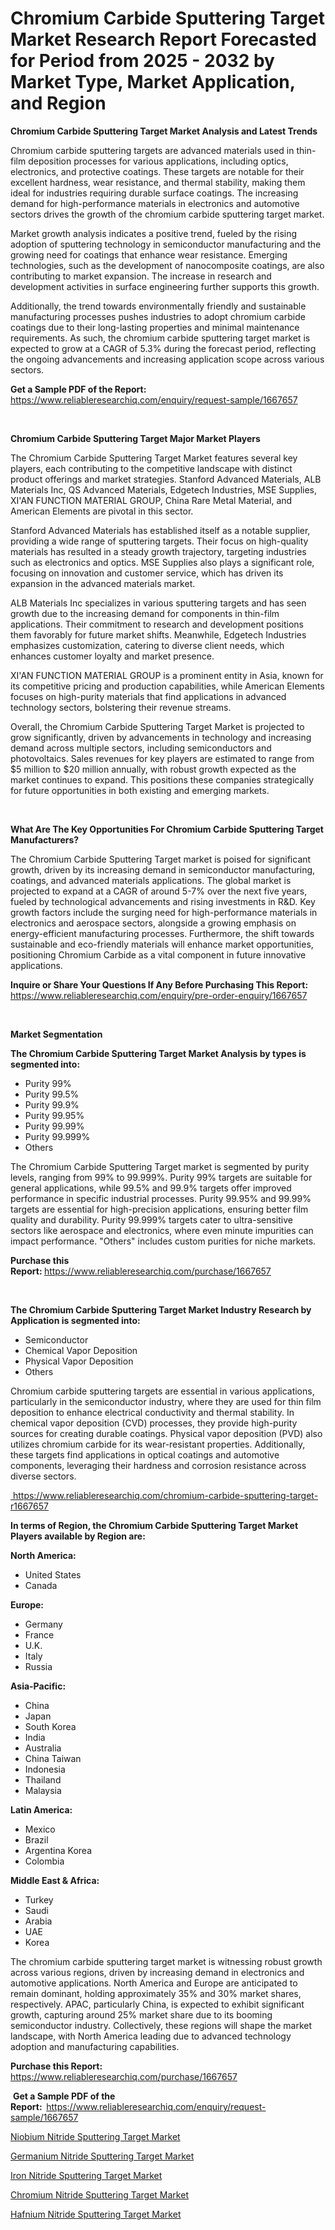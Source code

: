 <p><h1>Chromium Carbide Sputtering Target Market Research Report Forecasted for Period from 2025 -  2032 by Market Type, Market Application, and Region</h1></p><p><strong>Chromium Carbide Sputtering Target Market Analysis and Latest Trends</strong></p>
<p><p>Chromium carbide sputtering targets are advanced materials used in thin-film deposition processes for various applications, including optics, electronics, and protective coatings. These targets are notable for their excellent hardness, wear resistance, and thermal stability, making them ideal for industries requiring durable surface coatings. The increasing demand for high-performance materials in electronics and automotive sectors drives the growth of the chromium carbide sputtering target market.</p><p>Market growth analysis indicates a positive trend, fueled by the rising adoption of sputtering technology in semiconductor manufacturing and the growing need for coatings that enhance wear resistance. Emerging technologies, such as the development of nanocomposite coatings, are also contributing to market expansion. The increase in research and development activities in surface engineering further supports this growth.</p><p>Additionally, the trend towards environmentally friendly and sustainable manufacturing processes pushes industries to adopt chromium carbide coatings due to their long-lasting properties and minimal maintenance requirements. As such, the chromium carbide sputtering target market is expected to grow at a CAGR of 5.3% during the forecast period, reflecting the ongoing advancements and increasing application scope across various sectors.</p></p>
<p><strong>Get a Sample PDF of the Report:&nbsp;</strong> <a href="https://www.reliableresearchiq.com/enquiry/request-sample/1667657?utm_campaign=1129&utm_medium=2&utm_source=Github&utm_content=ia&utm_term=08032025&utm_id=chromium-carbide-sputtering-target">https://www.reliableresearchiq.com/enquiry/request-sample/1667657</a></p>
<p>&nbsp;</p>
<p><strong>Chromium Carbide Sputtering Target Major Market Players</strong></p>
<p><p>The Chromium Carbide Sputtering Target Market features several key players, each contributing to the competitive landscape with distinct product offerings and market strategies. Stanford Advanced Materials, ALB Materials Inc, QS Advanced Materials, Edgetech Industries, MSE Supplies, XI'AN FUNCTION MATERIAL GROUP, China Rare Metal Material, and American Elements are pivotal in this sector.</p><p>Stanford Advanced Materials has established itself as a notable supplier, providing a wide range of sputtering targets. Their focus on high-quality materials has resulted in a steady growth trajectory, targeting industries such as electronics and optics. MSE Supplies also plays a significant role, focusing on innovation and customer service, which has driven its expansion in the advanced materials market.</p><p>ALB Materials Inc specializes in various sputtering targets and has seen growth due to the increasing demand for components in thin-film applications. Their commitment to research and development positions them favorably for future market shifts. Meanwhile, Edgetech Industries emphasizes customization, catering to diverse client needs, which enhances customer loyalty and market presence.</p><p>XI'AN FUNCTION MATERIAL GROUP is a prominent entity in Asia, known for its competitive pricing and production capabilities, while American Elements focuses on high-purity materials that find applications in advanced technology sectors, bolstering their revenue streams.</p><p>Overall, the Chromium Carbide Sputtering Target Market is projected to grow significantly, driven by advancements in technology and increasing demand across multiple sectors, including semiconductors and photovoltaics. Sales revenues for key players are estimated to range from $5 million to $20 million annually, with robust growth expected as the market continues to expand. This positions these companies strategically for future opportunities in both existing and emerging markets.</p></p>
<p>&nbsp;</p>
<p><strong>What Are The Key Opportunities For Chromium Carbide Sputtering Target Manufacturers?</strong></p>
<p><p>The Chromium Carbide Sputtering Target market is poised for significant growth, driven by its increasing demand in semiconductor manufacturing, coatings, and advanced materials applications. The global market is projected to expand at a CAGR of around 5-7% over the next five years, fueled by technological advancements and rising investments in R&D. Key growth factors include the surging need for high-performance materials in electronics and aerospace sectors, alongside a growing emphasis on energy-efficient manufacturing processes. Furthermore, the shift towards sustainable and eco-friendly materials will enhance market opportunities, positioning Chromium Carbide as a vital component in future innovative applications.</p></p>
<p><strong>Inquire or Share Your Questions If Any Before Purchasing This Report:</strong> <a href="https://www.reliableresearchiq.com/enquiry/pre-order-enquiry/1667657?utm_campaign=1129&utm_medium=2&utm_source=Github&utm_content=ia&utm_term=08032025&utm_id=chromium-carbide-sputtering-target">https://www.reliableresearchiq.com/enquiry/pre-order-enquiry/1667657</a></p>
<p>&nbsp;</p>
<p><strong>Market Segmentation</strong></p>
<p><strong>The Chromium Carbide Sputtering Target Market Analysis by types is segmented into:</strong></p>
<p><ul><li>Purity 99%</li><li>Purity 99.5%</li><li>Purity 99.9%</li><li>Purity 99.95%</li><li>Purity 99.99%</li><li>Purity 99.999%</li><li>Others</li></ul></p>
<p><p>The Chromium Carbide Sputtering Target market is segmented by purity levels, ranging from 99% to 99.999%. Purity 99% targets are suitable for general applications, while 99.5% and 99.9% targets offer improved performance in specific industrial processes. Purity 99.95% and 99.99% targets are essential for high-precision applications, ensuring better film quality and durability. Purity 99.999% targets cater to ultra-sensitive sectors like aerospace and electronics, where even minute impurities can impact performance. "Others" includes custom purities for niche markets.</p></p>
<p><strong>Purchase this Report:&nbsp;</strong><a href="https://www.reliableresearchiq.com/purchase/1667657?utm_campaign=1129&utm_medium=2&utm_source=Github&utm_content=ia&utm_term=08032025&utm_id=chromium-carbide-sputtering-target">https://www.reliableresearchiq.com/purchase/1667657</a></p>
<p>&nbsp;</p>
<p><strong>The Chromium Carbide Sputtering Target Market Industry Research by Application is segmented into:</strong></p>
<p><ul><li>Semiconductor</li><li>Chemical Vapor Deposition</li><li>Physical Vapor Deposition</li><li>Others</li></ul></p>
<p><p>Chromium carbide sputtering targets are essential in various applications, particularly in the semiconductor industry, where they are used for thin film deposition to enhance electrical conductivity and thermal stability. In chemical vapor deposition (CVD) processes, they provide high-purity sources for creating durable coatings. Physical vapor deposition (PVD) also utilizes chromium carbide for its wear-resistant properties. Additionally, these targets find applications in optical coatings and automotive components, leveraging their hardness and corrosion resistance across diverse sectors.</p></p>
<p><a href="https://www.reliableresearchiq.com/chromium-carbide-sputtering-target-r1667657?utm_campaign=1129&utm_medium=2&utm_source=Github&utm_content=ia&utm_term=08032025&utm_id=chromium-carbide-sputtering-target">&nbsp;https://www.reliableresearchiq.com/chromium-carbide-sputtering-target-r1667657</a></p>
<p><strong>In terms of Region, the Chromium Carbide Sputtering Target Market Players available by Region are:</strong></p>
<p>
    <p> <strong> North America: </strong>
        <ul>
            <li>United States</li>
            <li>Canada</li>
        </ul>
        </p> 
    <p> <strong> Europe: </strong>
        <ul>
            <li>Germany</li>
            <li>France</li>
            <li>U.K.</li>
            <li>Italy</li>
            <li>Russia</li>
        </ul>
        </p> 
    <p> <strong> Asia-Pacific: </strong>
        <ul>
            <li>China</li>
            <li>Japan</li>
            <li>South Korea</li>
            <li>India</li>
            <li>Australia</li>
            <li>China Taiwan</li>
            <li>Indonesia</li>
            <li>Thailand</li>
            <li>Malaysia</li>
        </ul>
        </p> 
    <p> <strong> Latin America: </strong>
        <ul>
            <li>Mexico</li>
            <li>Brazil</li>
            <li>Argentina Korea</li>
            <li>Colombia</li>
        </ul>
        </p> 
    <p> <strong> Middle East & Africa: </strong>
        <ul>
            <li>Turkey</li>
            <li>Saudi</li>
            <li>Arabia</li>
            <li>UAE</li>
            <li>Korea</li>
        </ul>
    </p>
    </p>
<p><p>The chromium carbide sputtering target market is witnessing robust growth across various regions, driven by increasing demand in electronics and automotive applications. North America and Europe are anticipated to remain dominant, holding approximately 35% and 30% market shares, respectively. APAC, particularly China, is expected to exhibit significant growth, capturing around 25% market share due to its booming semiconductor industry. Collectively, these regions will shape the market landscape, with North America leading due to advanced technology adoption and manufacturing capabilities.</p></p>
<p><strong>Purchase this Report: </strong><a href="https://www.reliableresearchiq.com/purchase/1667657?utm_campaign=1129&utm_medium=2&utm_source=Github&utm_content=ia&utm_term=08032025&utm_id=chromium-carbide-sputtering-target">https://www.reliableresearchiq.com/purchase/1667657</a></p>
<p>&nbsp;<strong>Get a Sample PDF of the Report:&nbsp;&nbsp;</strong><a href="https://www.reliableresearchiq.com/enquiry/request-sample/1667657?utm_campaign=1129&utm_medium=2&utm_source=Github&utm_content=ia&utm_term=08032025&utm_id=chromium-carbide-sputtering-target">https://www.reliableresearchiq.com/enquiry/request-sample/1667657</a></p>
<p><strong></strong></p>
<p><p><a href="https://github.com/brinnoifon/Market-Research-Report-List-1/blob/main/niobium-nitride-sputtering-target-market.md?utm_campaign=1129&utm_medium=2&utm_source=Github&utm_content=ia&utm_term=08032025&utm_id=chromium-carbide-sputtering-target">Niobium Nitride Sputtering Target Market</a></p><p><a href="https://github.com/snapetylerho/Market-Research-Report-List-1/blob/main/germanium-nitride-sputtering-target-market.md?utm_campaign=1129&utm_medium=2&utm_source=Github&utm_content=ia&utm_term=08032025&utm_id=chromium-carbide-sputtering-target">Germanium Nitride Sputtering Target Market</a></p><p><a href="https://github.com/sulvantomppa/Market-Research-Report-List-1/blob/main/iron-nitride-sputtering-target-market.md?utm_campaign=1129&utm_medium=2&utm_source=Github&utm_content=ia&utm_term=08032025&utm_id=chromium-carbide-sputtering-target">Iron Nitride Sputtering Target Market</a></p><p><a href="https://github.com/iwanesucices/Market-Research-Report-List-1/blob/main/chromium-nitride-sputtering-target-market.md?utm_campaign=1129&utm_medium=2&utm_source=Github&utm_content=ia&utm_term=08032025&utm_id=chromium-carbide-sputtering-target">Chromium Nitride Sputtering Target Market</a></p><p><a href="https://github.com/trenkkwasek84/Market-Research-Report-List-1/blob/main/hafnium-nitride-sputtering-target-market.md?utm_campaign=1129&utm_medium=2&utm_source=Github&utm_content=ia&utm_term=08032025&utm_id=chromium-carbide-sputtering-target">Hafnium Nitride Sputtering Target Market</a></p></p>